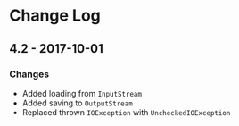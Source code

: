 # Change Log

## 4.2 - 2017-10-01
### Changes
* Added loading from `InputStream`
* Added saving to `OutputStream`
* Replaced thrown `IOException` with `UncheckedIOException`
